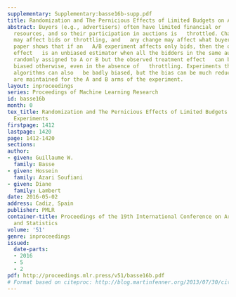 ```yaml
---
supplementary: Supplementary:basse16b-supp.pdf
title: Randomization and The Pernicious Effects of Limited Budgets on Auction Experiments
abstract: Buyers (e.g., advertisers) often have limited financial or   processing
  resources, and so their participation in auctions is   throttled. Changes to auctions
  may affect bids or throttling, and   any change may affect what buyers pay. This
  paper shows that if an   A/B experiment affects only bids, then the observed treatment
  effect   is an unbiased estimator when all the bidders in the same auction   are
  randomly assigned to A or B but the observed treatment effect   can be severely
  biased otherwise, even in the absence of   throttling. Experiments that affect throttling
  algorithms can also   be badly biased, but the bias can be much reduced if separate   budgets
  are maintained for the A and B arms of the experiment.
layout: inproceedings
series: Proceedings of Machine Learning Research
id: basse16b
month: 0
tex_title: Randomization and The Pernicious Effects of Limited Budgets on Auction
  Experiments
firstpage: 1412
lastpage: 1420
page: 1412-1420
sections: 
author:
- given: Guillaume W.
  family: Basse
- given: Hossein
  family: Azari Soufiani
- given: Diane
  family: Lambert
date: 2016-05-02
address: Cadiz, Spain
publisher: PMLR
container-title: Proceedings of the 19th International Conference on Artificial Intelligence
  and Statistics
volume: '51'
genre: inproceedings
issued:
  date-parts:
  - 2016
  - 5
  - 2
pdf: http://proceedings.mlr.press/v51/basse16b.pdf
# Format based on citeproc: http://blog.martinfenner.org/2013/07/30/citeproc-yaml-for-bibliographies/
---
```

